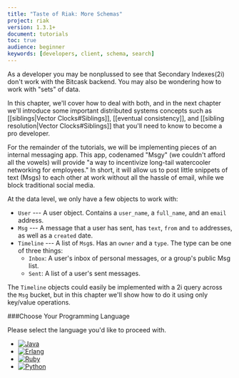 ```yaml
---
title: "Taste of Riak: More Schemas"
project: riak
version: 1.3.1+
document: tutorials
toc: true
audience: beginner
keywords: [developers, client, schema, search]
---
```


As a developer you may be nonplussed to see that Secondary Indexes(2i) don't work with the Bitcask backend. You may also be wondering how to work with "sets" of data.

In this chapter, we'll cover how to deal with both, and in the next chapter we'll introduce some important distributed systems concepts such as [[siblings|Vector Clocks#Siblings]], [[eventual consistency]], and [[sibling resolution|Vector Clocks#Siblings]] that you'll need to know to become a pro developer. 

For the remainder of the tutorials, we will be implementing pieces of an internal messaging app. This app, codenamed "Msgy" (we couldn't afford all the vowels) will provide "a way to incentivize long-tail watercooler networking for employees." In short, it will allow us to post little snippets of text (Msgs) to each other at work without all the hassle of email, while we block traditional social media. 

At the data level, we only have a few objects to work with:

 - `User` --- A user object. Contains a `user_name`, a `full_name`, and an `email` address.
 - `Msg` --- A message that a user has sent, has `text`, `from` and `to` addresses, as well as a `created` date.
 - `Timeline` --- A list of `Msg`s. Has an `owner` and a `type`.  The type can be one of three things:
   - `Inbox`: A user's inbox of personal messages, or a group's public Msg list.
   - `Sent`: A list of a user's sent messages.
 
 The `Timeline` objects could easily be implemented with a 2i query across the `Msg` bucket, but in this chapter we'll show how to do it using only key/value operations. 	

###Choose Your Programming Language

Please select the language you'd like to proceed with.

<ul class="planguages">
<li><a href="/dev/taste-of-riak/schemas-java/"><img src="/images/plangs/java.jpg" alt="Java"></a></li>
<li><a href="/dev/taste-of-riak/schemas-erlang/"><img src="/images/plangs/erlang.jpg" alt="Erlang"></a></li>
<li><a href="/dev/taste-of-riak/schemas-ruby/"><img src="/images/plangs/ruby.jpg" alt="Ruby"></a></li>
<li><a href="/dev/taste-of-riak/schemas-python/"><img src="/images/plangs/python.png" alt="Python"></a></li>
</ul>




